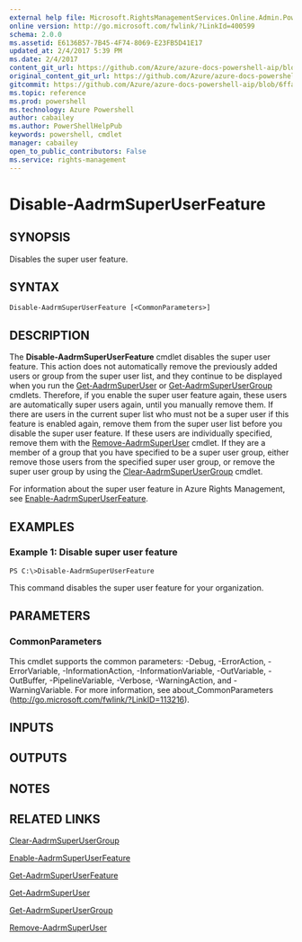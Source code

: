```yaml
---
external help file: Microsoft.RightsManagementServices.Online.Admin.PowerShell.dll-Help.xml
online version: http://go.microsoft.com/fwlink/?LinkId=400599
schema: 2.0.0
ms.assetid: E6136B57-7B45-4F74-8069-E23FB5D41E17
updated_at: 2/4/2017 5:39 PM
ms.date: 2/4/2017
content_git_url: https://github.com/Azure/azure-docs-powershell-aip/blob/master/Azure%20Information%20Protection/AADRM/vlatest/Disable-AadrmSuperUserFeature.md
original_content_git_url: https://github.com/Azure/azure-docs-powershell-aip/blob/master/Azure%20Information%20Protection/AADRM/vlatest/Disable-AadrmSuperUserFeature.md
gitcommit: https://github.com/Azure/azure-docs-powershell-aip/blob/6ffafc7c33a2088f5b1357f508b53e2bb981e987/Azure%20Information%20Protection/AADRM/vlatest/Disable-AadrmSuperUserFeature.md
ms.topic: reference
ms.prod: powershell
ms.technology: Azure Powershell
author: cabailey
ms.author: PowerShellHelpPub
keywords: powershell, cmdlet
manager: cabailey
open_to_public_contributors: False
ms.service: rights-management
---
```


# Disable-AadrmSuperUserFeature

## SYNOPSIS
Disables the super user feature.

## SYNTAX

```
Disable-AadrmSuperUserFeature [<CommonParameters>]
```

## DESCRIPTION
The **Disable-AadrmSuperUserFeature** cmdlet disables the super user feature.
This action does not automatically remove the previously added users or group from the super user list, and they continue to be displayed when you run the [Get-AadrmSuperUser](./Get-AadrmSuperUser.md) or [Get-AadrmSuperUserGroup](./Get-AadrmSuperGroup.md) cmdlets.
Therefore, if you enable the super user feature again, these users are automatically super users again, until you manually remove them.
If there are users in the current super list who must not be a super user if this feature is enabled again, remove them from the super user list before you disable the super user feature.
If these users are individually specified, remove them with the [Remove-AadrmSuperUser](./Remove-AadrmSuperUser.md) cmdlet.
If they are a member of a group that you have specified to be a super user group, either remove those users from the specified super user group, or remove the super user group by using the [Clear-AadrmSuperUserGroup](./Clear-AadrmSuperUserGroup.md) cmdlet.

For information about the super user feature in Azure Rights Management, see [Enable-AadrmSuperUserFeature](./Enable-AadrmSuperUserFeature.md).

## EXAMPLES

### Example 1: Disable super user feature
```
PS C:\>Disable-AadrmSuperUserFeature
```

This command disables the super user feature for your organization.

## PARAMETERS

### CommonParameters
This cmdlet supports the common parameters: -Debug, -ErrorAction, -ErrorVariable, -InformationAction, -InformationVariable, -OutVariable, -OutBuffer, -PipelineVariable, -Verbose, -WarningAction, and -WarningVariable. For more information, see about_CommonParameters (http://go.microsoft.com/fwlink/?LinkID=113216).

## INPUTS

## OUTPUTS

## NOTES

## RELATED LINKS

[Clear-AadrmSuperUserGroup](xref:AADRM/vlatest/Clear-AadrmSuperUserGroup.md)

[Enable-AadrmSuperUserFeature](xref:AADRM/vlatest/Enable-AadrmSuperUserFeature.md)

[Get-AadrmSuperUserFeature](xref:AADRM/vlatest/Get-AadrmSuperUserFeature.md)

[Get-AadrmSuperUser](xref:AADRM/vlatest/Get-AadrmSuperUser.md)

[Get-AadrmSuperUserGroup](xref:AADRM/vlatest/Get-AadrmSuperUserGroup.md)

[Remove-AadrmSuperUser](xref:AADRM/vlatest/Remove-AadrmSuperUser.md)
